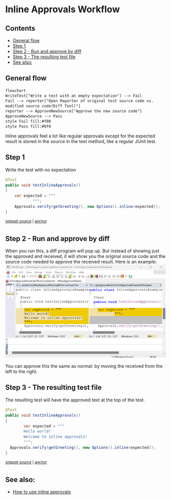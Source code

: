 <a id="top"></a>
# Inline Approvals Workflow

<!-- toc -->
## Contents

  * [General flow](#general-flow)
  * [Step 1](#step-1)
  * [Step 2 - Run and approve by diff](#step-2---run-and-approve-by-diff)
  * [Step 3 - The resulting test file](#step-3---the-resulting-test-file)
  * [See also:](#see-also)<!-- endToc -->


## General flow
```mermaid
flowchart
WriteTest["Write a test with an empty expectation"] --> Fail
Fail --> reporter["Open Reporter of original test source code vs. modified source code(Diff Tool)"]
reporter --> ApproveNewSource["Approve the new source code"]
ApproveNewSource --> Pass
style Fail fill:#f00
style Pass fill:#0f0
```

Inline approvals feel a lot like regular approvals except for the expected result is stored in the source in the test method, like a regular JUnit test.

## Step 1
Write the test with no expectation
<!-- snippet: inline_approvals_before -->
<a id='snippet-inline_approvals_before'></a>
```java
@Test
public void testInlineApprovals()
{
    var expected = """
		    """;
    Approvals.verify(getGreeting(), new Options().inline(expected));
}
```
<sup><a href='/approvaltests-tests/src/test/java/org/approvaltests/InlineApprovalsExampleTest.java#L21-L29' title='Snippet source file'>snippet source</a> | <a href='#snippet-inline_approvals_before' title='Start of snippet'>anchor</a></sup>
<!-- endSnippet -->

## Step 2 - Run and approve by diff
When you run this, a diff program will pop up.
But instead of showing just the approved and received, it will show you the original source code and the source code needed to approve the received result.
Here is an example:
![Diff Reporter of Source](../images/inline_diff.png)

You can approve this the same as normal: by moving the received from the left to the right.

## Step 3 - The resulting test file
The resulting test will have the approved text at the top of the test.
<!-- snippet: inline_approvals_after -->
<a id='snippet-inline_approvals_after'></a>
```java
@Test
public void testInlineApprovals()
{
		var expected = """
		Hello world!
		Welcome to inline approvals!
		""";
  Approvals.verify(getGreeting(), new Options().inline(expected));
}
```
<sup><a href='/approvaltests-tests/src/test/java/org/approvaltests/InlineApprovalsExampleTest.java#L34-L44' title='Snippet source file'>snippet source</a> | <a href='#snippet-inline_approvals_after' title='Start of snippet'>anchor</a></sup>
<!-- endSnippet -->

## See also:
* [How to use inline approvals](../how_to/InlineApprovals.md)
